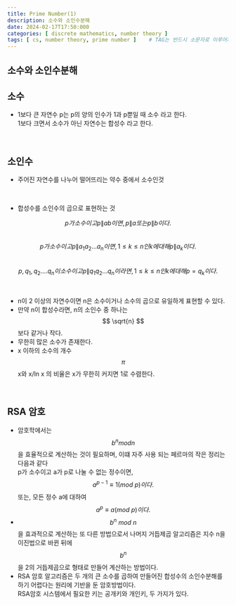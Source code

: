 ```yaml
---
title: Prime Number(1)
description: 소수와 소인수분해
date: 2024-02-17T17:50:000
categories: [ discrete mathematics, number theory ]
tags: [ cs, number theory, prime number ]    # TAG는 반드시 소문자로 이루어져야함!
---
```


<h2> 소수와 소인수분해 </h2>

<h2> 소수 </h2>

- 1보다 큰 자연수 p는 p의 양의 인수가 1과 p뿐일 때 소수 라고 한다.<br>
  1보다 크면서 소수가 아닌 자연수는 합성수 라고 한다.

<br>

<h2> 소인수 </h2>

- 주어진 자연수를 나누어 떨어뜨리는 약수 중에서 소수인것

<br>

- 합성수를 소인수의 곱으로 표현하는 것

$$ p 가 소수이고 p \| ab 이면, p \| a 또는 p \| b 이다.$$
<br>
$$ p가 소수이고 p \| a_1a_2...a_n이면, 1 \le k \le n인 k에 대해 p \| a_k 이다. $$
<br>
$$ p, q_1, q_2 .... q_n이 소수이고 p \| q_1q_2...q_n 이라면, 1\le k \le n인 k에 대해 p = q_k 이다. $$

<br>

- n이 2 이상의 자연수이면 n은 소수이거나 소수의 곱으로 유일하게 표현할 수 있다.
- 만약 n이 합성수라면, n의 소인수 중 하나는 $$ \sqrt{n} $$ 보다 같거나 작다.
- 무한히 많은 소수가 존재한다.
- x 이하의 소수의 개수 $$\pi$$ x와 x/ln x 의 비율은 x가 무한히 커지면 1로 수렴한다.

<br>

<h2> RSA 암호 </h2>

- 암호학에서는 $$b^n mod n$$을 효율적으로 계산하는 것이 필요하며, 이떄 자주 사용 되는 페르마의 작은 정리는 다음과 같다 <br>
  p가 소수이고 a가 p로 나눌 수 없는 정수이면, $$a^{p-1} ≡ 1 (mod \ p) 이다.$$ 또는, 모든 정수 a에 대하여 $$a^p ≡ a(mod \ p) 이다.$$
- $$b^n \ mod \ n $$을 효과적으로 계산하는 또 다른 방법으로서 나머지 거듭제곱 알고리즘은 지수 n을 <br>
  이진법으로 바뀐 뒤에 $$b^n$$을 2의 거듭제곱으로 형태로 만들어 계산하는 방법이다.
- RSA 암호 알고리즘은 두 개의 큰 소수를 곱하여 만들어진 합성수의 소인수분해를 하기 어렵다는 원리에 기반을 둔 암호방법이다.<br>
  RSA암호 시스템에서 필요한 키는 공개키와 개인키, 두 가지가 있다.
